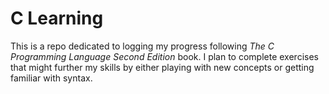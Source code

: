 # C Learning

This is a repo dedicated to logging my progress following *The C Programming Language Second Edition* book. I plan to complete exercises that might further my skills by either playing with new concepts or getting familiar with syntax.
